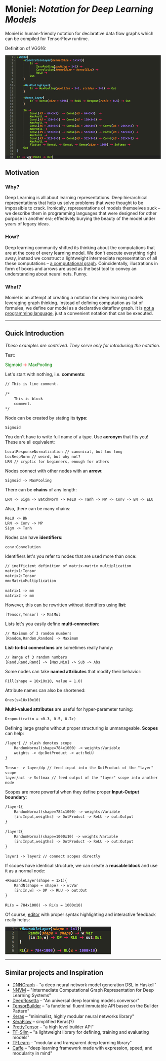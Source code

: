 # Moniel: *Notation for Deep Learning Models*
Moniel is human-friendly notation for declarative data flow graphs which can be compiled for TensorFlow runtime.

Definition of VGG16:

![VGG16 written in Moniel](docs/images/VGG16.png)
## Motivation
### Why?
Deep Learning is all about learning representations. Deep hierarchical representations that help us solve problems that were thought to be impossible to crack. Ironically, representations of models themselves suck – we describe them in programming languages that were designed for other purpose in another era; effectively burying the beauty of the model under years of legacy ideas.
### How?
Deep learning community shifted its thinking about the computations that are at the core of every learning model. We don't execute everything right away, instead we construct a lightweight intermediate representation of all these computations – [a computational graph](https://colah.github.io/posts/2015-08-Backprop/). Coincidentally, illustrations in form of boxes and arrows are used as the best tool to convey an understanding about neural nets. Funny.
### What?
Moniel is an attempt at creating a notation for deep learning models leveraging graph thinking. Instead of defining computation as list of formulea, we define our model as a declarative dataflow graph. It is [not a programming language](https://twitter.com/karpathy/status/469958608260579328), just a convenient notation that can be executed.

----------

## Quick Introduction
*These examples are contrived. They serve only for introducing the notation.*

Test:
<div><span style="color:green">Sigmoid</span> <span style="color:red">&rarr;</span> <span style="color:green">MaxPooling</span></span></div>

Let's start with nothing, i.e. **comments**:
```
// This is line comment.

/*
	This is block
	comment.
*/
```
Node can be created by stating its **type**:
```
Sigmoid
```
You don't have to write full name of a type. Use **acronym** that fits you! These are all equivalent:
```
LocalResponseNormalization // canonical, but too long
LocRespNorm // weird, but why not?
LRN // cryptic for beginners, enough for others
```
Nodes connect with other nodes with an **arrow**:
```
Sigmoid -> MaxPooling
```
There can be **chains** of any length:
```
LRN -> Sigm -> BatchNorm -> ReLU -> Tanh -> MP -> Conv -> BN -> ELU
```
Also, there can be many chains:
```
ReLU -> BN
LRN -> Conv -> MP
Sigm -> Tanh
```
Nodes can have **identifiers**:
```
conv:Convolution
```
Identifiers let's you refer to nodes that are used more than once:
```
// inefficient definition of matrix-matrix multiplication
matrix1:Tensor
matrix2:Tensor
mm:MatrixMultiplication

matrix1 -> mm
matrix2 -> mm
```
However, this can be rewritten without identifiers using **list**:
```
[Tensor,Tensor] -> MatMul
```
Lists let's you easily define **multi-connection**:
```
// Maximum of 3 random numbers
[Random,Random,Random] -> Maximum
```
**List-to-list connections** are sometimes really handy:
```
// Range of 3 random numbers
[Rand,Rand,Rand] -> [Max,Min] -> Sub -> Abs
```
Some nodes can take **named attributes** that modify their behavior:
```
Fill(shape = 10x10x10, value = 1.0)
```
Attribute names can also be shortened:
```
Ones(s=10x10x10)
```
**Multi-valued attributes** are useful for hyper-parameter tuning:
```
Dropout(ratio = <0.3, 0.5, 0.7>)
```
Defining large graphs without proper structuring is unmanageable. **Scopes** can help:
```
/layer{ // slash denotes scope
	RandomNormal(shape=784x1000) -> weights:Variable
	weights -> dp:DotProduct -> act:ReLU
}

Tensor -> layer/dp // feed input into the DotProduct of the "layer" scope
layer/act -> Softmax // feed output of the "layer" scope into another node
```
Scopes are more powerful when they define proper **Input-Output boundary**:
```
/layer1{
	RandomNormal(shape=784x1000) -> weights:Variable
	[in:Input,weigths] -> DotProduct -> ReLU -> out:Output
}

/layer2{
	RandomNormal(shape=1000x10) -> weights:Variable
	[in:Input,weigths] -> DotProduct -> ReLU -> out:Output
}

layer1 -> layer2 // connect scopes directly
```
If scopes have identical structure, we can create a **reusable block** and use it as a normal node:
```
+ReusableLayer(shape = 1x1){
	RandN(shape = shape) -> w:Var
	[in:In,w] -> DP -> RLU -> out:Out
}

RL(s = 784x1000) -> RL(s = 1000x10)
```
Of course, [editor](https://www.youtube.com/watch?v=zVZqHHNQ50c) with proper syntax highlighting and interactive feedback really helps:

![Syntax highlightning helps](docs/images/ReusableLayer.png)

----------

## Similar projects and Inspiration
- [DNNGraph](https://github.com/ajtulloch/dnngraph) – "a deep neural network model generation DSL in Haskell"
- [NNVM](https://github.com/dmlc/nnvm) – "Intermediate Computational Graph Representation for Deep Learning Systems"
- [DeepRosetta](https://github.com/edgarriba/DeepRosetta) – "An universal deep learning models conversor"
- [TensorBuilder](https://cgarciae.github.io/tensorbuilder/) – "a functional fluent immutable API based on the Builder Pattern"
- [Keras](https://keras.io/) – "minimalist, highly modular neural networks library"
- [KeraFlow](https://github.com/ipod825/keraflow) – simplified Keras(?)
- [PrettyTensor](https://github.com/google/prettytensor) – "a high level builder API"
- [TF-Slim](https://github.com/tensorflow/models/blob/master/inception/inception/slim/README.md) – "a lightweight library for defining, training and evaluating models"
- [TFLearn](http://tflearn.org/) – "modular and transparent deep learning library"
- [Caffe](https://github.com/BVLC/caffe) – "deep learning framework made with expression, speed, and modularity in mind"
